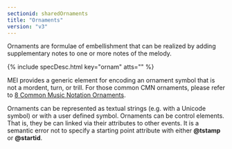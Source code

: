 ```yaml
---
sectionid: sharedOrnaments
title: "Ornaments"
version: "v3"
---
```




Ornaments are formulae of embellishment that can be realized by adding supplementary
notes to one or more notes of the melody.



{% include specDesc.html key="ornam" atts="" %}



MEI provides a generic element for encoding an ornament symbol that is not a mordent,
turn, or trill. For those common CMN ornaments, please refer to <a class="link_ptr" title="Common Music Notation Ornaments" href="/{{ page.version }}/guidelines/cmnOrnaments.html">8 Common Music Notation Ornaments</a>.

Ornaments can be represented as textual strings (e.g. with a Unicode symbol) or with
a
user defined symbol. Ornaments can be control elements. That is, they be can linked
via
their attributes to other events. It is a semantic error not to specify a starting
point
attribute with either **@tstamp** or **@startid**.

